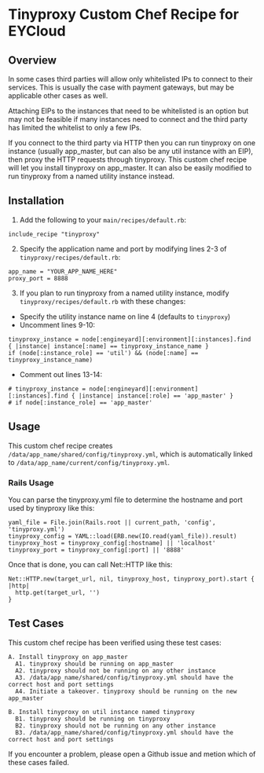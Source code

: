 # Tinyproxy Custom Chef Recipe for EYCloud

## Overview

In some cases third parties will allow only whitelisted IPs to connect to their services. This is usually the case with payment gateways, but may be applicable other cases as well.

Attaching EIPs to the instances that need to be whitelisted is an option but may not be feasible if many instances need to connect and the third party has limited the whitelist to only a few IPs.

If you connect to the third party via HTTP then you can run tinyproxy on one instance (usually app_master, but can also be any util instance with an EIP), then proxy the HTTP requests through tinyproxy. This custom chef recipe will let you install tinyproxy on app_master. It can also be easily modified to run tinyproxy from a named utility instance instead.

## Installation

1. Add the following to your `main/recipes/default.rb`:

  ```
  include_recipe "tinyproxy"
  ```

2. Specify the application name and port by modifying lines 2-3 of `tinyproxy/recipes/default.rb`:

  ```
  app_name = "YOUR_APP_NAME_HERE"
  proxy_port = 8888
  ```

3. If you plan to run tinyproxy from a named utility instance, modify `tinyproxy/recipes/default.rb` with these changes:

* Specify the utility instance name on line 4 (defaults to `tinyproxy`)
* Uncomment lines 9-10:

```
tinyproxy_instance = node[:engineyard][:environment][:instances].find { |instance| instance[:name] == tinyproxy_instance_name }
if (node[:instance_role] == 'util') && (node[:name] == tinyproxy_instance_name)
```

* Comment out lines 13-14:

```
# tinyproxy_instance = node[:engineyard][:environment][:instances].find { |instance| instance[:role] == 'app_master' }
# if node[:instance_role] == 'app_master'
```

## Usage

This custom chef recipe creates `/data/app_name/shared/config/tinyproxy.yml`, which is automatically linked to `/data/app_name/current/config/tinyproxy.yml`.

### Rails Usage

You can parse the tinyproxy.yml file to determine the hostname and port used by tinyproxy like this:

```
yaml_file = File.join(Rails.root || current_path, 'config', 'tinyproxy.yml')
tinyproxy_config = YAML::load(ERB.new(IO.read(yaml_file)).result)
tinyproxy_host = tinyproxy_config[:hostname] || 'localhost'
tinyproxy_port = tinyproxy_config[:port] || '8888'
```

Once that is done, you can call Net::HTTP like this:

```
Net::HTTP.new(target_url, nil, tinyproxy_host, tinyproxy_port).start { |http|
  http.get(target_url, '')
}
```

## Test Cases

This custom chef recipe has been verified using these test cases:

```
A. Install tinyproxy on app_master
  A1. tinyproxy should be running on app_master
  A2. tinyproxy should not be running on any other instance
  A3. /data/app_name/shared/config/tinyproxy.yml should have the correct host and port settings
  A4. Initiate a takeover. tinyproxy should be running on the new app_master

B. Install tinyproxy on util instance named tinyproxy
  B1. tinyproxy should be running on tinyproxy
  B2. tinyproxy should not be running on any other instance
  B3. /data/app_name/shared/config/tinyproxy.yml should have the correct host and port settings
```

If you encounter a problem, please open a Github issue and metion which of these cases failed.
